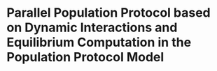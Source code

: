 # Parallel Population Protocol based on Dynamic Interactions and Equilibrium Computation in the Population Protocol Model
